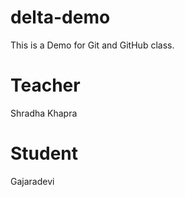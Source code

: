 # delta-demo
This is a Demo for Git and GitHub class.

# Teacher
Shradha Khapra

# Student 
Gajaradevi